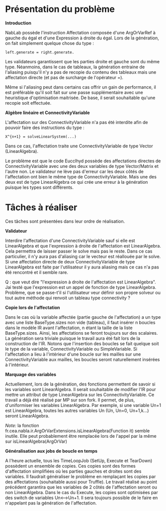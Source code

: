 # Présentation du problème

**Introduction**

NabLab possède l'instruction Affectation composée d'une ArgOrVarRef à gauche du égal et d'une Expression à droite du égal.
Lors de la génération, on fait simplement quelque chose du type :

	left.generate = right.generate.

Les validateurs garantissent que les parties droite et gauche sont du même type.
Néanmoins, dans le cas de tableaux, la génération entraine de l'aliasing puisqu'il n'y a pas de recopie du contenu des tableaux 
mais une affectation directe (et pas de surcharge de l'opérateur =).

Même si l'aliasing peut dans certains cas offrir un gain de performance, il est préférable qu'il soit fait sur une passe supplémentaire
avec une heuristique d'optimisation maitrisée. De base, il serait souhaitable qu'une recopie soit effectuée.

**Algèbre linéaire et ConnectivityVariable**

L'affectation sur des ConnectivityVariable n'a pas été interdite afin de pouvoir faire des instructions du type :

	X^{n+1} = solveLinearSystem(...)

Dans ce cas, l'affectation traite une ConnectivityVariable de type Vector (LinearAlgebra).

Le problème est que le code Eucclhyd possède des affectations directes de ConnectivityVariable avec une des deux variables de type Vector/Matrix et l'autre non. 
Le validateur ne lève pas d'erreur car les deux côtés de l'affectation ont bien le même type de ConnectivityVariable. Mais une des deux est de type LinearAlgebra
ce qui crée une erreur à la génération puisque les types sont différents.

# Tâches à réaliser

Ces tâches sont présentées dans leur ordre de réalisation.

**Validateur**

Interdire l'affectation d'une ConnectivityVariable sauf si elle est LinearAlgebra et que l'expression à droite de l'affectation est LinearAlgebra.
Cela permettra de laisser passer le solve mais pas le reste. Dans ce cas particulier, il n'y aura pas d'aliasing car le vecteur est réallouée par le solve.
Si une affectation directe de deux ConnectivityVariable de type LinearAlgebra est faite par l'utilisateur il y aura aliasing mais ce cas n'a pas été rencontré
et il semble rare.

Q : que veut dire "l'expression à droite de l'affectation est LinearAlgebra". Jai testé que l'expression est un appel de fonction de type LinearAlgebra. Problème, que se passe-t'il si l'utilisateur veur définir son propre solveur ou tout autre méthode qui renvoit un tableau type connectivity ?

**Copie lors de l'affectation**

Dans le cas où la variable affectée (partie gauche de l'affectation) a un type avec une liste BaseType.sizes non vide (tableau),
il faut insérer n boucles dans le modèle IR avant l'affectation, n étant la taille de la liste BaseType.sizes.
Ainsi, les affectations se feront toujours sur des scalaires. La génération sera triviale puisque le travail aura été fait lors
de la construction de l'IR.
Notons que l'insertion des boucles se fait quelque soit le type de la variable, ConnectivityVariable ou SimpleVariable.
Si l'affectation a lieu à l'intérieur d'une boucle sur les mailles sur une ConnectivityVariable aux mailles, les boucles
seront naturellement insérées à l'intérieur.

**Marquage des variables**

Actuellement, lors de la génération, des fonctions permettent de savoir si les variables sont LinearAlgebra.
Il serait souhaitable de modifier l'IR pour mettre un attribut de type LinearAlgebra sur les ConnectivityVariable.
Ce travail a déjà été réalisé par MP sur son fork. Il permet, de plus, d'uniformiser les variables LinearAlgebra.
Par exemple, si une variable Un+1 est LinearAlgebra, toutes les autres variables Un (Un, Un=0, Un+1,k...) seront LinearAlgebra.

*Note:* la fonction fr.cea.nabla.ir.ArgOrVarExtensions.isLinearAlgebra(Function it) semble inutile. 
Elle peut probablement être remplacée lors de l'appel par la même sur isLinearAlgebra(ArgOrVar)

**Généralisation aux jobs de boucle en temps**

A l'heure actuelle, tous les TimeLoopJob (SetUp, Execute et TearDown) possèdent un ensemble de copies.
Ces copies sont des formes d'affectation simplifiées où les parties gauches et droites sont des variables.
Il faudrait généraliser le problème en remplaçant les copies par des affectations (souhaitable aussi pour Truffle).
Le travail réalisé au point précédent garantira que les variables de 2 côtés de l'affectation seront ou non LinearAlgebra.
Dans le cas du Execute, les copies sont optimisées par des switch de variables Un<-->Un+1. Il sera toujours possible de 
le faire en n'appelant pas la génération de l'affectation.

